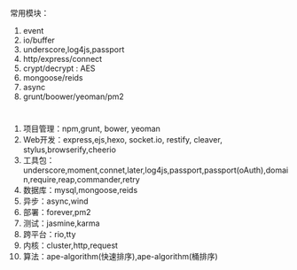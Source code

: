 常用模块：

1. event
2. io/buffer
3. underscore,log4js,passport
4. http/express/connect
5. crypt/decrypt : AES
6. mongoose/reids
7. async
8. grunt/boower/yeoman/pm2

#

1. 项目管理：npm,grunt, bower, yeoman
2. Web开发：express,ejs,hexo, socket.io, restify, cleaver, stylus,browserify,cheerio
3. 工具包： underscore,moment,connet,later,log4js,passport,passport(oAuth),domain,require,reap,commander,retry
4. 数据库：mysql,mongoose,reids
5. 异步：async,wind
6. 部署：forever,pm2
7. 测试：jasmine,karma
8. 跨平台：rio,tty
9. 内核：cluster,http,request
10. 算法：ape-algorithm(快速排序),ape-algorithm(桶排序)